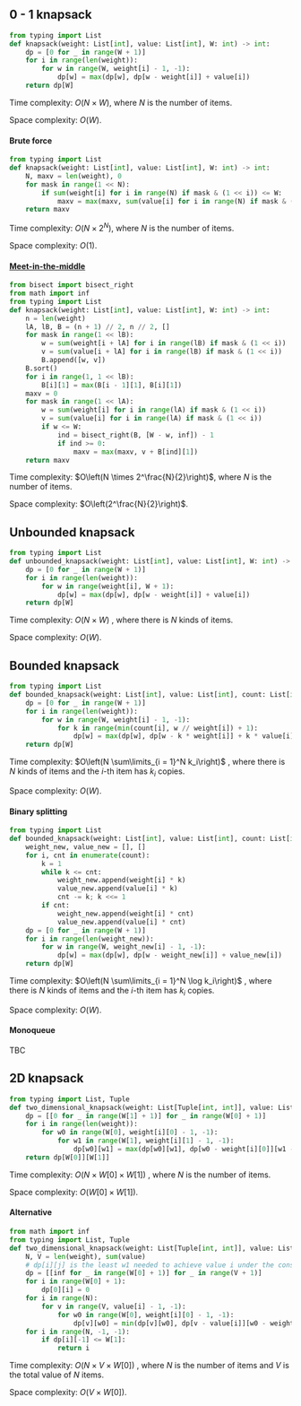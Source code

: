## 0 - 1 knapsack

```python
from typing import List
def knapsack(weight: List[int], value: List[int], W: int) -> int:
    dp = [0 for _ in range(W + 1)]
    for i in range(len(weight)):
        for w in range(W, weight[i] - 1, -1):
            dp[w] = max(dp[w], dp[w - weight[i]] + value[i])
    return dp[W]
```

Time complexity: $O\left(N \times W\right)$, where $N$ is the number of items.

Space complexity: $O\left(W\right)$.



#### Brute force

```python
from typing import List
def knapsack(weight: List[int], value: List[int], W: int) -> int:
    N, maxv = len(weight), 0
    for mask in range(1 << N):
        if sum(weight[i] for i in range(N) if mask & (1 << i)) <= W:
            maxv = max(maxv, sum(value[i] for i in range(N) if mask & (1 << i)))
    return maxv
```

Time complexity: $O\left(N \times 2^N\right)$, where $N$ is the number of items.

Space complexity: $O\left(1\right)$.



#### [Meet-in-the-middle](https://en.wikipedia.org/wiki/Knapsack_problem#Meet-in-the-middle)

```python
from bisect import bisect_right
from math import inf
from typing import List
def knapsack(weight: List[int], value: List[int], W: int) -> int:
    n = len(weight)
    lA, lB, B = (n + 1) // 2, n // 2, []
    for mask in range(1 << lB):
        w = sum(weight[i + lA] for i in range(lB) if mask & (1 << i))
        v = sum(value[i + lA] for i in range(lB) if mask & (1 << i))
        B.append([w, v])
    B.sort()
    for i in range(1, 1 << lB):
        B[i][1] = max(B[i - 1][1], B[i][1])
    maxv = 0
    for mask in range(1 << lA):
        w = sum(weight[i] for i in range(lA) if mask & (1 << i))
        v = sum(value[i] for i in range(lA) if mask & (1 << i))
        if w <= W:
            ind = bisect_right(B, [W - w, inf]) - 1
            if ind >= 0:
                maxv = max(maxv, v + B[ind][1])
    return maxv
```

Time complexity: $O\left(N \times 2^\frac{N}{2}\right)$, where $N$ is the number of items.

Space complexity: $O\left(2^\frac{N}{2}\right)$.



## Unbounded knapsack

```python
from typing import List
def unbounded_knapsack(weight: List[int], value: List[int], W: int) -> int:
    dp = [0 for _ in range(W + 1)]
    for i in range(len(weight)):
        for w in range(weight[i], W + 1):
            dp[w] = max(dp[w], dp[w - weight[i]] + value[i])
    return dp[W]
```

Time complexity: $O\left(N \times W\right)$ , where there is $N$ kinds of items.

Space complexity: $O\left(W\right)$.



## Bounded knapsack

```python
from typing import List
def bounded_knapsack(weight: List[int], value: List[int], count: List[int], W: int) -> int:
    dp = [0 for _ in range(W + 1)]
    for i in range(len(weight)):
        for w in range(W, weight[i] - 1, -1):
            for k in range(min(count[i], w // weight[i]) + 1):
                dp[w] = max(dp[w], dp[w - k * weight[i]] + k * value[i])
    return dp[W]
```

Time complexity: $O\left(N \sum\limits_{i = 1}^N k_i\right)$ , where there is $N$ kinds of items and the $i$-th item has $k_i$ copies.

Space complexity: $O\left(W\right)$.



#### Binary splitting

```python
from typing import List
def bounded_knapsack(weight: List[int], value: List[int], count: List[int], W: int) -> int:
    weight_new, value_new = [], []
    for i, cnt in enumerate(count):
        k = 1
        while k <= cnt:
            weight_new.append(weight[i] * k)
            value_new.append(value[i] * k)
            cnt -= k; k <<= 1
        if cnt:
            weight_new.append(weight[i] * cnt)
            value_new.append(value[i] * cnt)
    dp = [0 for _ in range(W + 1)]
    for i in range(len(weight_new)):
        for w in range(W, weight_new[i] - 1, -1):
            dp[w] = max(dp[w], dp[w - weight_new[i]] + value_new[i])
    return dp[W]
```

Time complexity: $O\left(N \sum\limits_{i = 1}^N \log k_i\right)$ , where there is $N$ kinds of items and the $i$-th item has $k_i$ copies.

Space complexity: $O\left(W\right)$.



#### Monoqueue

TBC



## 2D knapsack

```python
from typing import List, Tuple
def two_dimensional_knapsack(weight: List[Tuple[int, int]], value: List[int], W: Tuple[int, int]) -> int:
    dp = [[0 for _ in range(W[1] + 1)] for _ in range(W[0] + 1)]
    for i in range(len(weight)):
        for w0 in range(W[0], weight[i][0] - 1, -1):
            for w1 in range(W[1], weight[i][1] - 1, -1):
                dp[w0][w1] = max(dp[w0][w1], dp[w0 - weight[i][0]][w1 - weight[i][1]] + value[i])
    return dp[W[0]][W[1]]
```

Time complexity: $O\left(N \times W\left[0\right] \times W\left[1\right]\right)$ , where $N$ is the number of items.

Space complexity: $O\left(W\left[0\right] \times W\left[1\right]\right)$.



#### Alternative

```python
from math import inf
from typing import List, Tuple
def two_dimensional_knapsack(weight: List[Tuple[int, int]], value: List[int], W: Tuple[int, int]) -> int:
    N, V = len(weight), sum(value)
    # dp[i][j] is the least w1 needed to achieve value i under the constraint of w0 <= j
    dp = [[inf for _ in range(W[0] + 1)] for _ in range(V + 1)]
    for i in range(W[0] + 1):
        dp[0][i] = 0
    for i in range(N):
        for v in range(V, value[i] - 1, -1):
            for w0 in range(W[0], weight[i][0] - 1, -1):
                dp[v][w0] = min(dp[v][w0], dp[v - value[i]][w0 - weight[i][0]] + weight[i][1])
    for i in range(N, -1, -1):
        if dp[i][-1] <= W[1]:
            return i
```

Time complexity: $O\left(N \times V \times W\left[0\right]\right)$ , where $N$ is the number of items and $V$ is the total value of $N$ items.

Space complexity: $O\left(V \times W\left[0\right]\right)$.